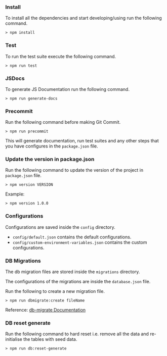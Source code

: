 ### Install
To install all the dependencies and start developing/using run the following command.
```
> npm install
``` 

### Test
To run the test suite execute the following command.
```
> npm run test
```

### JSDocs
To generate JS Documentation run the following command.
```
> npm run generate-docs
```

### Precommit
Run the following command before making Git Commit.
```
> npm run precommit
```
This will generate documentation, run test suites and any other steps that you have configures in the `package.json` file.

### Update the version in package.json
Run the following command to update the version of the project in `package.json` file.
```
> npm version VERSION
```
Example:
```
> npm version 1.0.0
```

### Configurations
Configurations are saved inside the `config` directory.
- `config/default.json` contains the default configurations.
- `config/custom-environment-variables.json` contains the custom configurations.

### DB Migrations
The db migration files are stored inside the `migrations` directory.

The configurations of the migrations are inside the `database.json` file.

Run the following to create a new migration file.
```
> npm run dbmigrate:create fileName
```

Reference: [db-migrate Documentation](https://db-migrate.readthedocs.io/en/latest/) 

### DB reset generate
Run the following command to hard reset i.e. remove all the data and re-initialise the tables with seed data.

```
> npm run db:reset-generate
```